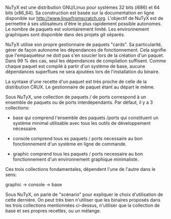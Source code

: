 NuTyX est une distribution GNU/Linux pour systèmes 32 bits (i686) et 64 bits (x86_64).
Sa construction est basée sur la documentation en ligne disponible sur http://www.linuxfromscratch.org.
L'objectif de NuTyX est de permettre à ses utilisateurs d'être le plus rapidement possible autonomes.
Le nombre de paquets est volontairement limité. Les environnement graphiques sont disponible dans des projets git séparés.

NuTyX utilise son propre gestionnaire de paquets "cards". Sa particularité, gérer de façon autonome 
les dépendances de fonctionnement. Cela signifie que l'empaqueteur ne doit pas s'en soucier lors de
la création d'un paquet. Dans 99 % des cas, seul les dépendances de compilation suffisent. Comme chaque
paquet est compilé à partir d'un système de base, aucune dépendances superflues ne sera ajoutées lors
de l'installation du binaire.

La syntaxe d'une recette d'un paquet est très proche de celle de la distribution CRUX. Le gestionnaire
de paquet étant au départ le même. 

Sous NuTyX, une collection de paquets / de ports correspond à un ensemble de paquets ou de ports interdépendants.
Par défaut, il y a 3 collections:
- base qui comprend l'ensemble des paquets /ports  qui constituent un système minimal utilisable avec tous les
outils de développement nécessaire.

- console comprend tous es paquets / ports necessaire au bon fonctionnement d'un système en ligne de commande.

- graphic comprend tous les paquets / ports necessaire au bon fonctionnement d'un environnement graphique minimaliste.

Ces trois collections fondamentales, dépendent l'une de l'autre dans le sens:

graphic -> console -> base

Sous NuTyX, on parle de "scénario" pour expliquer le choix d'utilisation de cette dernière. On peut très bien
n'utiliser que les binaires proposés dans les trois collections mentionnées ci-dessus, n'utiliser que la collection de
base et ses propres recettes, ou un mélange.
